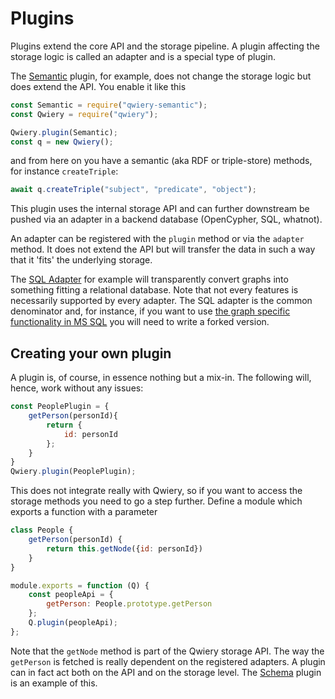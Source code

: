 # Plugins

Plugins extend the core API and the storage pipeline. A plugin affecting the storage logic is called an adapter and is a special type of plugin.

The [Semantic](https://qwiery.github.io/plugins/Semantic/) plugin, for example, does not change the storage logic but does extend the API. You enable it like this
```js
const Semantic = require("qwiery-semantic");
const Qwiery = require("qwiery");

Qwiery.plugin(Semantic);
const q = new Qwiery();
```
and from here on you have a semantic (aka RDF or triple-store) methods, for instance `createTriple`:

```js
await q.createTriple("subject", "predicate", "object");
```
This plugin uses the internal storage API and can further downstream be pushed via an adapter in a backend database (OpenCypher, SQL, whatnot).

An adapter can be registered with the `plugin` method or via the `adapter` method. It does not extend the API but will transfer the data in such a way that it 'fits' the underlying storage.

The [SQL Adapter](https://qwiery.github.io/adapters/SQL/) for example will transparently convert graphs into something fitting a relational database. Note that not every features is necessarily supported by every adapter. The SQL adapter is the common denominator and, for instance, if you want to use [the graph specific functionality in MS SQL](https://learn.microsoft.com/en-us/sql/relational-databases/graphs/sql-graph-overview?view=sql-server-ver16) you will need to write a forked version. 

## Creating your own plugin

A plugin is, of course, in essence nothing but a mix-in. The following will, hence, work without any issues:

```js
const PeoplePlugin = {
    getPerson(personId){
        return {
            id: personId
        };
    }   
}
Qwiery.plugin(PeoplePlugin);
```
This does not integrate really with Qwiery, so if you want to access the storage methods you need to go a step further. Define a module which exports a function with a parameter 

```js
class People {
    getPerson(personId) {
        return this.getNode({id: personId})
    }
}

module.exports = function (Q) {
    const peopleApi = {
        getPerson: People.prototype.getPerson
    };
    Q.plugin(peopleApi);
};

```
Note that the `getNode` method is part of the Qwiery storage API. The way the `getPerson` is fetched is really dependent on the registered adapters. A plugin can in fact act both on the API and on the storage level. The [Schema](https://qwiery.github.io/plugins/Schema/) plugin is an example of this.


